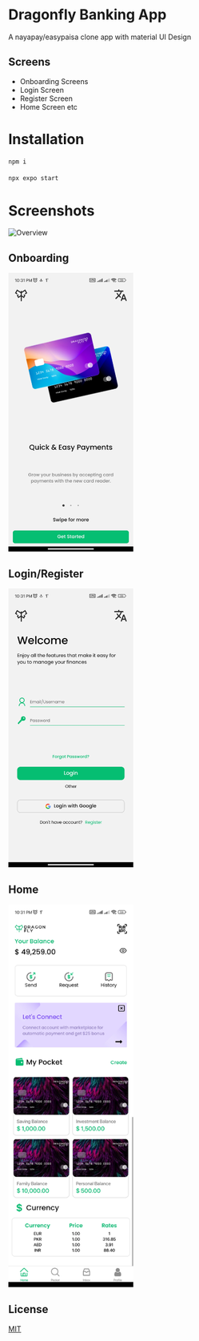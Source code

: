 # Dragonfly Banking App

A nayapay/easypaisa clone app with material UI Design

## Screens

- Onboarding Screens
- Login Screen
- Register Screen 
- Home Screen etc
# Installation

```bash
npm i 

npx expo start
```
# Screenshots

![Overview](https://github.com/Syed-Anas-Ahmed/devfolio/blob/main/src/assets/dragonfly.png)

## Onboarding
<img src="https://github.com/Syed-Anas-Ahmed/dragonfly-banking-app/blob/master/assets/1694712774160.jpg" alt="Onboarding" width="250" height="auto" />

## Login/Register
<img src="https://github.com/Syed-Anas-Ahmed/dragonfly-banking-app/blob/master/assets/1694712774148.jpg" alt="LoginRegister" width="250" height="auto" />

## Home
<img src="https://github.com/Syed-Anas-Ahmed/dragonfly-banking-app/blob/master/assets/1694712774138.jpg" alt="LoginRegister" width="250" height="auto" />

## License

[MIT](https://choosealicense.com/licenses/mit/)
